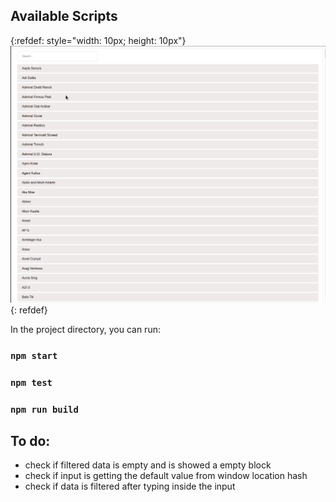 ## Available Scripts
{:refdef: style="width: 10px; height: 10px"}
![React-App-Collaboration-Basic-Search](demo/animation-gif-peek.gif)
{: refdef}


In the project directory, you can run:

### `npm start`

### `npm test`

### `npm run build`

## To do:

* check if filtered data is empty and is showed a empty block
* check if input is getting the default value from window location hash
* check if data is filtered after typing inside the input
